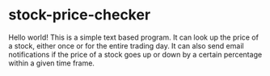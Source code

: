 # stock-price-checker
Hello world!
This is a simple text based program. It can look up the price of a stock, either once or for the entire trading day. It can also send email notifications if the price of a stock goes up or down by a certain percentage within a given time frame.
